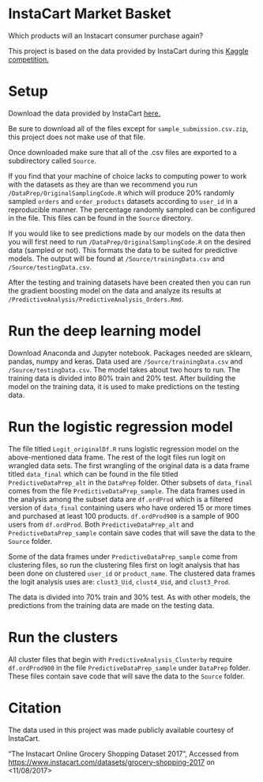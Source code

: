 # InstaCart Market Basket
Which products will an Instacart consumer purchase again?

This project is based on the data provided by InstaCart during this [Kaggle competition.](https://www.kaggle.com/c/instacart-market-basket-analysis)

# Setup
Download the data provided by InstaCart [here.](https://www.kaggle.com/c/instacart-market-basket-analysis/data)

Be sure to download all of the files except for `sample_submission.csv.zip`, this project does not make use of that file.

Once downloaded make sure that all of the .csv files are exported to a subdirectory called `Source`.

If you find that your machine of choice lacks to computing power to work with the datasets as they are than we recommend you run `/DataPrep/OriginalSamplingCode.R` which will produce 20% randomly sampled `orders` and `order_products` datasets according to `user_id` in a reproducible manner. The percentage randomly sampled can be configured in the file. This files can be found in the `Source` directory.

If you would like to see predictions made by our models on the data then you will first need to run `/DataPrep/OriginalSamplingCode.R` on the desired data (sampled or not). This formats the data to be suited for predictive models. The output will be found at `/Source/trainingData.csv` and `/Source/testingData.csv`.

After the testing and training datasets have been created then you can run the gradient boosting model on the data and analyze its results at `/PredictiveAnalysis/PredictiveAnalysis_Orders.Rmd`.

# Run the deep learning model
Download Anaconda and Jupyter notebook. Packages needed are sklearn, pandas, numpy and keras. Data used are `/Source/trainingData.csv` and `/Source/testingData.csv`. The model takes about two hours to run. The training data is divided into 80% train and 20% test. After building the model on the training data, it is used to make predictions on the testing data. 

# Run the logistic regression model
The file titled `Logit_originalDf.R` runs logistic regression model on the above-mentioned data frame. The rest of the logit files run logit on wrangled data sets. The first wrangling of the original data is a data frame titled `data_final` which can be found in the file titled `PredictiveDataPrep_alt` in the `DataPrep` folder. Other subsets of  `data_final` comes from the file `PredictiveDataPrep_sample`. The data frames used in the analysis among the subset data are `df.ordProd` which is a filtered version of `data_final` containing users who have ordered 15 or more times and purchased at least 100 products. `df.ordProd900` is a sample of 900 users from `df.ordProd`. Both `PredictiveDataPrep_alt` and `PredictiveDataPrep_sample` contain save codes that will save the data to the `Source` folder.

Some of the data frames under `PredictiveDataPrep_sample` come from clustering files, so run the clustering files first on logit analysis that has been done on clustered `user_id` or `product_name`. The clustered data frames the logit analysis uses are: `clust3_Uid`, `clust4_Uid`, and `clust3_Prod`. 

The data is divided into 70% train and 30% test. As with other models, the predictions from the training data are made on the testing data. 

# Run the clusters
All cluster files that begin with `PredictiveAnalysis_Clusterby` require `df.ordProd900` in the file `PredictiveDataPrep_sample` under `DataPrep` folder. These files contain save code that will save the data to the `Source` folder.


# Citation

The data used in this project was made publicly available courtesy of InstaCart.

“The Instacart Online Grocery Shopping Dataset 2017”, Accessed from https://www.instacart.com/datasets/grocery-shopping-2017 on <11/08/2017>
